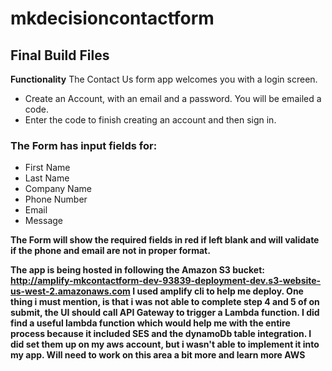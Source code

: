 # mkdecisioncontactform
## Final Build Files  

**Functionality**
The Contact Us form app welcomes you with a login screen.  
* Create an Account, with an email and a password. You will be emailed a code. 
* Enter the code to finish creating an account and then sign in. 

### The Form has input fields for:
* First Name
* Last Name
* Company Name
* Phone Number 
* Email
* Message 

**The Form will show the required fields in red if left blank and will validate if the phone and email are not in proper format.**

**The app is being hosted in following the Amazon S3 bucket: http://amplify-mkcontactform-dev-93839-deployment-dev.s3-website-us-west-2.amazonaws.com 
I used amplify cli to help me deploy. One thing i must mention, is that i was not able to complete step 4 and 5 of on submit, the UI should call API Gateway to trigger a Lambda function. I did find a useful lambda function which would help me with the entire process because it included SES and the dynamoDb table integration. I did set them up on my aws account, but i wasn't able to implement it into my app. Will need to work on this area a bit more and learn more AWS** 
